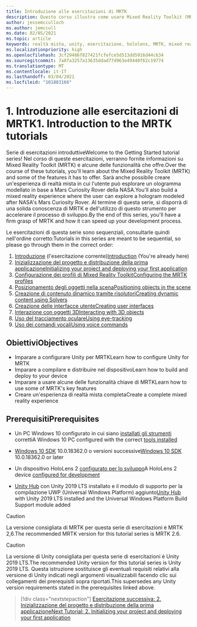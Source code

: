 ```yaml
---
title: Introduzione alle esercitazioni di MRTK
description: Questo corso illustra come usare Mixed Reality Toolkit (MRTK) per creare un'applicazione di realtà mista da zero.
author: jessemcculloch
ms.author: jemccull
ms.date: 02/05/2021
ms.topic: article
keywords: realtà mista, unity, esercitazione, hololens, MRTK, mixed reality toolkit, risolutori, tracciamento oculare, comandi vocali
ms.localizationpriority: high
ms.openlocfilehash: 3cf29486f827421fcfefce5d513dd5916d44c634
ms.sourcegitcommit: 7a8fa3257a13635ddad77d963e49440f62c19774
ms.translationtype: MT
ms.contentlocale: it-IT
ms.lasthandoff: 03/04/2021
ms.locfileid: "101883166"
---
```

# <a name="1-introduction-to-the-mrtk-tutorials"></a><span data-ttu-id="823dd-104">1. Introduzione alle esercitazioni di MRTK</span><span class="sxs-lookup"><span data-stu-id="823dd-104">1. Introduction to the MRTK tutorials</span></span>

<span data-ttu-id="823dd-105">Serie di esercitazioni introduttive</span><span class="sxs-lookup"><span data-stu-id="823dd-105">Welcome to the Getting Started tutorial series!</span></span> <span data-ttu-id="823dd-106">Nel corso di queste esercitazioni, verranno fornite informazioni su Mixed Reality Toolkit (MRTK) e alcune delle funzionalità che offre.</span><span class="sxs-lookup"><span data-stu-id="823dd-106">Over the course of these tutorials, you'll learn about the Mixed Reality Toolkit (MRTK) and some of the features it has to offer.</span></span> <span data-ttu-id="823dd-107">Sarà anche possibile creare un'esperienza di realtà mista in cui l'utente può esplorare un ologramma modellato in base a Mars Curiosity Rover della NASA.</span><span class="sxs-lookup"><span data-stu-id="823dd-107">You'll also build a mixed reality experience where the user can explore a hologram modeled after NASA's Mars Curiosity Rover.</span></span> <span data-ttu-id="823dd-108">Al termine di questa serie, si disporrà di una solida conoscenza di MRTK e dell'utilizzo di questo strumento per accelerare il processo di sviluppo.</span><span class="sxs-lookup"><span data-stu-id="823dd-108">By the end of this series, you'll have a firm grasp of MRTK and how it can speed up your development process.</span></span>

<span data-ttu-id="823dd-109">Le esercitazioni di questa serie sono sequenziali, consultarle quindi nell'ordine corretto:</span><span class="sxs-lookup"><span data-stu-id="823dd-109">Tutorials in this series are meant to be sequential, so please go through them in the correct order:</span></span>

1. <span data-ttu-id="823dd-110">[Introduzione](mr-learning-base-01.md) (l'esercitazione corrente)</span><span class="sxs-lookup"><span data-stu-id="823dd-110">[Introduction](mr-learning-base-01.md) (You're already here)</span></span>
2. [<span data-ttu-id="823dd-111">Inizializzazione del progetto e distribuzione della prima applicazione</span><span class="sxs-lookup"><span data-stu-id="823dd-111">Initializing your project and deploying your first application</span></span>](mr-learning-base-02.md)
3. [<span data-ttu-id="823dd-112">Configurazione dei profili di Mixed Reality Toolkit</span><span class="sxs-lookup"><span data-stu-id="823dd-112">Configuring the MRTK profiles</span></span>](mr-learning-base-03.md)
4. [<span data-ttu-id="823dd-113">Posizionamento degli oggetti nella scena</span><span class="sxs-lookup"><span data-stu-id="823dd-113">Positioning objects in the scene</span></span>](mr-learning-base-04.md)
5. [<span data-ttu-id="823dd-114">Creazione di contenuto dinamico tramite risolutori</span><span class="sxs-lookup"><span data-stu-id="823dd-114">Creating dynamic content using Solvers</span></span>](mr-learning-base-05.md)
6. [<span data-ttu-id="823dd-115">Creazione delle interfacce utente</span><span class="sxs-lookup"><span data-stu-id="823dd-115">Creating user interfaces</span></span>](mr-learning-base-06.md)
7. [<span data-ttu-id="823dd-116">Interazione con oggetti 3D</span><span class="sxs-lookup"><span data-stu-id="823dd-116">Interacting with 3D objects</span></span>](mr-learning-base-07.md)
8. [<span data-ttu-id="823dd-117">Uso del tracciamento oculare</span><span class="sxs-lookup"><span data-stu-id="823dd-117">Using eye-tracking</span></span>](mr-learning-base-08.md)
9. [<span data-ttu-id="823dd-118">Uso dei comandi vocali</span><span class="sxs-lookup"><span data-stu-id="823dd-118">Using voice commands</span></span>](mr-learning-base-09.md)

## <a name="objectives"></a><span data-ttu-id="823dd-119">Obiettivi</span><span class="sxs-lookup"><span data-stu-id="823dd-119">Objectives</span></span>

* <span data-ttu-id="823dd-120">Imparare a configurare Unity per MRTK</span><span class="sxs-lookup"><span data-stu-id="823dd-120">Learn how to configure Unity for MRTK</span></span>
* <span data-ttu-id="823dd-121">Imparare a compilare e distribuire nel dispositivo</span><span class="sxs-lookup"><span data-stu-id="823dd-121">Learn how to build and deploy to your device</span></span>
* <span data-ttu-id="823dd-122">Imparare a usare alcune delle funzionalità chiave di MRTK</span><span class="sxs-lookup"><span data-stu-id="823dd-122">Learn how to use some of MRTK's key features</span></span>
* <span data-ttu-id="823dd-123">Creare un'esperienza di realtà mista completa</span><span class="sxs-lookup"><span data-stu-id="823dd-123">Create a complete mixed reality experience</span></span>

## <a name="prerequisites"></a><span data-ttu-id="823dd-124">Prerequisiti</span><span class="sxs-lookup"><span data-stu-id="823dd-124">Prerequisites</span></span>

* <span data-ttu-id="823dd-125">Un PC Windows 10 configurato in cui siano [installati gli strumenti](../../install-the-tools.md) corretti</span><span class="sxs-lookup"><span data-stu-id="823dd-125">A Windows 10 PC configured with the correct [tools installed](../../install-the-tools.md)</span></span>
* <span data-ttu-id="823dd-126">[Windows 10 SDK](https://developer.microsoft.com/windows/downloads/windows-10-sdk/) 10.0.18362.0 o versioni successive</span><span class="sxs-lookup"><span data-stu-id="823dd-126">[Windows 10 SDK](https://developer.microsoft.com/windows/downloads/windows-10-sdk/) 10.0.18362.0 or later</span></span>
* <span data-ttu-id="823dd-127">Un dispositivo HoloLens 2 [configurato per lo sviluppo](../../platform-capabilities-and-apis/using-visual-studio.md#enabling-developer-mode)</span><span class="sxs-lookup"><span data-stu-id="823dd-127">A HoloLens 2 device [configured for development](../../platform-capabilities-and-apis/using-visual-studio.md#enabling-developer-mode)</span></span>

* <span data-ttu-id="823dd-128"><a href="https://docs.unity3d.com/Manual/GettingStartedInstallingHub.html" target="_blank">Unity Hub</a> con Unity 2019 LTS installato e il modulo di supporto per la compilazione UWP (Universal Windows Platform) aggiunto</span><span class="sxs-lookup"><span data-stu-id="823dd-128"><a href="https://docs.unity3d.com/Manual/GettingStartedInstallingHub.html" target="_blank">Unity Hub</a> with Unity 2019 LTS installed and the Universal Windows Platform Build Support module added</span></span>

> [!CAUTION]
> <span data-ttu-id="823dd-129">La versione consigliata di MRTK per questa serie di esercitazioni è MRTK 2,6.</span><span class="sxs-lookup"><span data-stu-id="823dd-129">The recommended MRTK version for this tutorial series is MRTK 2.6.</span></span>

> [!CAUTION]
> <span data-ttu-id="823dd-130">La versione di Unity consigliata per questa serie di esercitazioni è Unity 2019 LTS.</span><span class="sxs-lookup"><span data-stu-id="823dd-130">The recommended Unity version for this tutorial series is Unity 2019 LTS.</span></span> <span data-ttu-id="823dd-131">Questa istruzione sostituisce gli eventuali requisiti relativi alla versione di Unity indicati negli argomenti visualizzabili facendo clic sui collegamenti dei prerequisiti sopra riportati.</span><span class="sxs-lookup"><span data-stu-id="823dd-131">This supersedes any Unity version requirements stated in the prerequisites linked above.</span></span>

> [!div class="nextstepaction"]
> [<span data-ttu-id="823dd-132">Esercitazione successiva: 2. Inizializzazione del progetto e distribuzione della prima applicazione</span><span class="sxs-lookup"><span data-stu-id="823dd-132">Next Tutorial: 2. Initializing your project and deploying your first application</span></span>](mr-learning-base-02.md)
